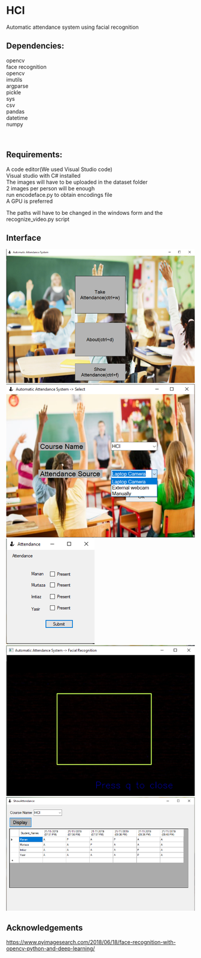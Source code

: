 # HCI
Automatic attendance system using facial recognition

## Dependencies:<br/>
opencv<br/>
face recognition<br/>
opencv<br/>
imutils<br/>
argparse<br/>
pickle<br/>
sys<br/>
csv<br/>
pandas<br/>
datetime<br/>
numpy<br/>

<br/>

## Requirements:<br/>
A code editor(We used Visual Studio code)<br/>
Visual studio with C# installed<br/>
The images will have to be uploaded in the dataset folder<br/>
2 images per person will be enough<br/>
run encodeface.py to obtain encodings file<br/>
A GPU is preferred<br/>

The paths will have to be changed in the windows form and the recognize_video.py script 

## Interface 
![Home Screen](1.png)<br/>
![Select Screen](2.png)<br/>![Manual attendance](3.png)<br/>![Facial Recognition Script window](4.png)<br/>![Display attendance screen](5.png)
<br/>
## Acknowledgements
https://www.pyimagesearch.com/2018/06/18/face-recognition-with-opencv-python-and-deep-learning/

